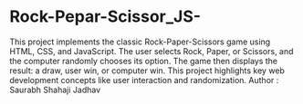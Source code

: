 # Rock-Pepar-Scissor_JS-
This project implements the classic Rock-Paper-Scissors game using HTML, CSS, and JavaScript. The user selects Rock, Paper, or Scissors, and the computer randomly chooses its option. The game then displays the result: a draw, user win, or computer win. This project highlights key web development concepts like user interaction and randomization.
Author : Saurabh Shahaji Jadhav
